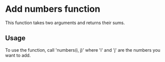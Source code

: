 # Add numbers function

This function takes two arguments and returns their sums.

## Usage 
To use the function, call 'numbers(i, j)' where 'i' and 'j' are the numbers you want to add.

